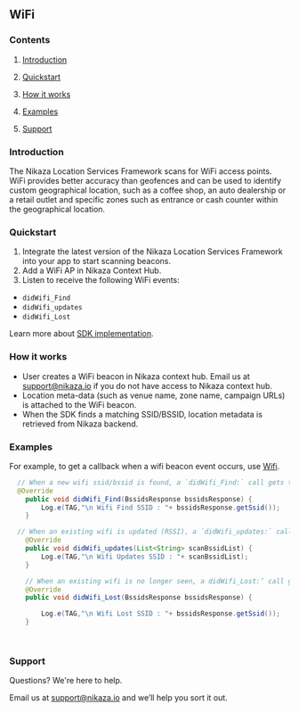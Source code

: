 ## WiFi

### Contents

1. [Introduction](#introduction)

2. [Quickstart](#quickstart)

3. [How it works](#how-it-works)

4. [Examples](#examples)

5. [Support](#support)

### Introduction

The Nikaza Location Services Framework scans for WiFi access points. WiFi provides better accuracy than geofences and can be used to identify custom geographical location, such as a coffee shop, an auto dealership or a retail outlet and specific zones such as entrance or cash counter within the geographical location.

### Quickstart

1. Integrate the latest version of the Nikaza Location Services Framework into your app to start scanning beacons.
2. Add a WiFi AP in Nikaza Context Hub.
3. Listen to receive the following WiFi events:

 * `didWifi_Find` 
 * `didWifi_updates`
 * `didWifi_Lost`
 
Learn more about [SDK implementation](SDK.md).

### How it works

* User creates a WiFi beacon in Nikaza context hub. Email us at [support@nikaza.io](mailto:support@nikaza.io) if you do not have access to Nikaza context hub. 
* Location meta-data (such as venue name, zone name, campaign URLs) is attached to the WiFi beacon.
* When the SDK finds a matching SSID/BSSID, location metadata is retrieved from Nikaza backend.

### Examples

For example, to get a callback when a wifi beacon event occurs, use [Wifi](Wifi.md).

```java
  // When a new wifi ssid/bssid is found, a `didWifi_Find:` call gets triggered.
  @Override
    public void didWifi_Find(BssidsResponse bssidsResponse) {
        Log.e(TAG,"\n Wifi Find SSID : "+ bssidsResponse.getSsid());
    }

  // When an existing wifi is updated (RSSI), a `didWifi_updates:` call gets triggered.
    @Override
    public void didWifi_updates(List<String> scanBssidList) {
        Log.e(TAG,"\n Wifi Updates SSID : "+ scanBssidList);
    }

    // When an existing wifi is no longer seen, a didWifi_Lost:’ call gets triggered.
    @Override
    public void didWifi_Lost(BssidsResponse bssidsResponse) {

        Log.e(TAG,"\n Wifi Lost SSID : "+ bssidsResponse.getSsid());
    }

    
```

### Support

Questions? We're here to help.

Email us at [support@nikaza.io](mailto:support@nikaza.io) and we’ll help you sort it out.
